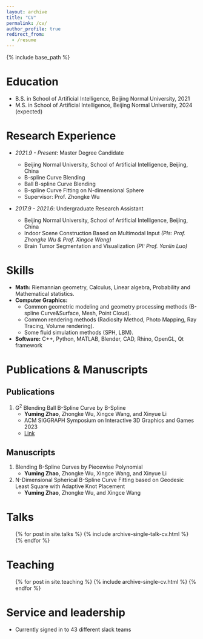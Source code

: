 ```yaml
---
layout: archive
title: "CV"
permalink: /cv/
author_profile: true
redirect_from:
  - /resume
---
```


{% include base_path %}

Education
======
* B.S. in School of Artificial Intelligence, Beijing Normal University, 2021
* M.S. in School of Artificial Intelligence, Beijing Normal University, 2024 (expected)

Research Experience
======
* *2021.9 - Present*: Master Degree Candidate
  * Beijing Normal University, School of Artificial Intelligence, Beijing, China
  * B-spline Curve Blending
  * Ball B-spline Curve Blending
  * B-spline Curve Fitting on N-dimensional Sphere
  * Supervisor: Prof. Zhongke Wu

* *2017.9 - 2021.6*: Undergraduate Research Assistant 
  * Beijing Normal University, School of Artificial Intelligence, Beijing, China
  * Indoor Scene Construction Based on Multimodal Input *(PIs: Prof. Zhongke Wu & Prof. Xingce Wang)*
  * Brain Tumor Segmentation and Visualization *(PI: Prof. Yanlin Luo)*
  
Skills
======
* **Math:** Riemannian geometry, Calculus, Linear algebra, Probability and Mathematical statistics.
* **Computer Graphics:**
  * Common geometric modeling and geometry processing methods (B-spline Curve&Surface, Mesh, Point Cloud).
  * Common rendering methods (Radiosity Method, Photo Mapping, Ray Tracing, Volume rendering).
  * Some fluid simulation methods (SPH, LBM).
* **Software:** C++, Python, MATLAB, Blender, CAD, Rhino, OpenGL, Qt framework

Publications & Manuscripts
======
Publications
------
1. G<sup>2</sup> Blending Ball B-Spline Curve by B-Spline
    - **Yuming Zhao**, Zhongke Wu, Xingce Wang, and Xinyue Li
    - ACM SIGGRAPH Symposium on Interactive 3D Graphics and Games 2023
    - [Link](https://doi.org/10.1145/3585504)
   
Manuscripts
------
1. Blending B-Spline Curves by Piecewise Polynomial
    - **Yuming Zhao**, Zhongke Wu, Xingce Wang, and Xinyue Li
2. N-Dimensional Spherical B-Spline Curve Fitting based on Geodesic Least Square with Adaptive Knot Placement
    - **Yuming Zhao**, Zhongke Wu, and Xingce Wang

Talks
======
  <ul>{% for post in site.talks %}
    {% include archive-single-talk-cv.html %}
  {% endfor %}</ul>
  
Teaching
======
  <ul>{% for post in site.teaching %}
    {% include archive-single-cv.html %}
  {% endfor %}</ul>
  
Service and leadership
======
* Currently signed in to 43 different slack teams
